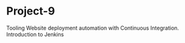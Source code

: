 # Project-9
Tooling Website deployment automation with Continuous Integration. Introduction to Jenkins
